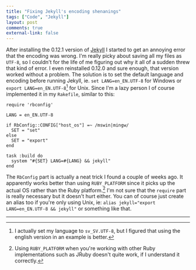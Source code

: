 ```yaml
---
title: "Fixing Jekyll's encoding shenanings" 
tags: ["Code", "Jekyll"]
layout: post
comments: true
external-link: false
---
```


After installing the 0.12.1 version of [Jekyll](http://jekyllrb.com/ "Jekyll") I started to get an annoying error that the encoding was wrong. I'm really picky about saving all my files as `UTF-8`, so I couldn't for the life of me figuring out why it all of a sudden threw that kind of error. I even reinstalled 0.12.0 and sure enough, that version worked without a problem. The solution is to set the default language and encoding before running Jekyll, ie. `set LANG=en_EN.UTF-8` for Windows or `export LANG=en_EN.UTF-8`[^20130303-1] for Unix. Since I'm a lazy person I of course implemented it in my `Rakefile`, similar to this:

    require 'rbconfig'

    LANG = en_EN.UTF-8

    if RbConfig::CONFIG["host_os"] =~ /mswin|mingw/
      SET = "set"
    else
      SET = "export"
    end

    task :build do
      system "#{SET} LANG=#{LANG} && jekyll"
    end

The `RbConfig` part is actually a neat trick I found a couple of weeks ago. It apparently works better than using `RUBY_PLATFORM` since it picks up the actual OS rather than the Ruby platform.[^20130303-2] I'm not sure that the `require` part is really necessary but it doesn't hurt either. You can of course just create an alias too if you're only using Unix, ie: `alias jekyll="export LANG=en_EN.UTF-8 && jekyll"` or something like that.

***

[^20130303-1]: I actually set my language to `sv_SV.UTF-8`, but I figured that using the english version in an example is better.
[^20130303-2]: Using `RUBY_PLATFORM` when you're working with other Ruby implementations such as JRuby doesn't quite work, if I understand it correctly.
